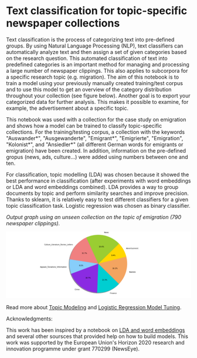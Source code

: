 # Text classification for topic-specific newspaper collections
Text classification is the process of categorizing text into pre-defined groups. By using Natural Language Processing (NLP), text classifiers can automatically analyze text and then assign a set of given categories based on the research question. This automated classification of text into predefined categories is an important method for managing and processing a large number of newspaper clippings. This also applies to subcorpora for a specific research topic (e.g. migration). The aim of this notebook is to train a model using your previously manually created training/test corpus and to use this model to get an overview of the category distribution throughout your collection (see figure below). Another goal is to export your categorized data for further analysis. This makes it possible to examine, for example, the advertisement about a specific topic.

This notebook was used with a collection for the case study on emigration and shows how a model can be trained to classify topic-specific collections. For the training/testing corpus, a collection with the keywords "Auswander*", "Ausgewanderte", "Emigrant*", "Emigrierte", "Emigration", "Kolonist*", and "Ansiedler*" (all different German words for emigrants or emigration) have been created. In addition, information on the pre-defined gropus (news, ads, culture...) were added using numbers between one and ten. 

For classification, topic modelling (LDA) was chosen because it showed the best performance in classification (after experiments with word embeddings or LDA and word embeddings combined). LDA provides a way to group documents by topic and perform similarity searches and improve precision. Thanks to sklearn, it is relatively easy to test different classifiers for a given topic classification task. Logistic regression was chosen as binary classifier. 

*Output graph using an unseen collection on the topic of emigration  (790 newspaper clippings).* 

![Collection on the topic of Emigration](images/categories.PNG)


Read more about <a href="https://monkeylearn.com/blog/introduction-to-topic-modeling/" target="_blank">Topic Modeling</a> and <a href="https://towardsdatascience.com/logistic-regression-model-tuning-with-scikit-learn-part-1-425142e01af5" target="_blank">Logistic Regression Model Tuning</a>.

Acknowledgments:

This work has been inspired by a notebook on <a href="https://www.kaggle.com/vukglisovic/classification-combining-lda-and-word2vec" target="_blank">LDA and word embeddings</a> and several other soursces that provided help on how to build models. This work was supported by the European Union's Horizon 2020 research and innovation programme under grant 770299 (NewsEye).
